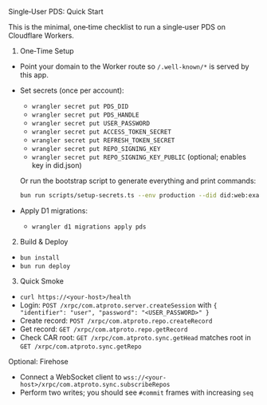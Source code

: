 Single‑User PDS: Quick Start

This is the minimal, one‑time checklist to run a single‑user PDS on Cloudflare Workers.

1) One‑Time Setup
- Point your domain to the Worker route so `/.well-known/*` is served by this app.
- Set secrets (once per account):
  - `wrangler secret put PDS_DID`
  - `wrangler secret put PDS_HANDLE`
  - `wrangler secret put USER_PASSWORD`
  - `wrangler secret put ACCESS_TOKEN_SECRET`
  - `wrangler secret put REFRESH_TOKEN_SECRET`
  - `wrangler secret put REPO_SIGNING_KEY`
  - `wrangler secret put REPO_SIGNING_KEY_PUBLIC` (optional; enables key in did.json)

  Or run the bootstrap script to generate everything and print commands:

  ```bash
  bun run scripts/setup-secrets.ts --env production --did did:web:example.com --handle user.example.com
  ```
- Apply D1 migrations:
  - `wrangler d1 migrations apply pds`

2) Build & Deploy
- `bun install`
- `bun run deploy`

3) Quick Smoke
- `curl https://<your-host>/health`
- Login: `POST /xrpc/com.atproto.server.createSession` with `{ "identifier": "user", "password": "<USER_PASSWORD>" }`
- Create record: `POST /xrpc/com.atproto.repo.createRecord`
- Get record: `GET /xrpc/com.atproto.repo.getRecord`
- Check CAR root: `GET /xrpc/com.atproto.sync.getHead` matches root in `GET /xrpc/com.atproto.sync.getRepo`

Optional: Firehose
- Connect a WebSocket client to `wss://<your-host>/xrpc/com.atproto.sync.subscribeRepos`
- Perform two writes; you should see `#commit` frames with increasing `seq`
